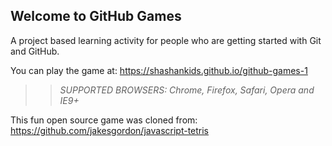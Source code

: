 ## Welcome to GitHub Games

A project based learning activity for people who are getting started with Git and GitHub.

You can play the game at: https://shashankids.github.io/github-games-1

>> _*SUPPORTED BROWSERS*: Chrome, Firefox, Safari, Opera and IE9+_

This fun open source game was cloned from: https://github.com/jakesgordon/javascript-tetris
